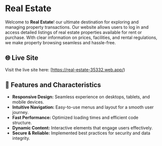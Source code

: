# Real Estate
Welcome to **Real Estate**! our ultimate destination for exploring and managing property transactions. Our website allows users to log in and access detailed listings of real estate properties available for rent or purchase. With clear information on prices, facilities, and rental regulations, we make property browsing seamless and hassle-free. 
## 🌐 Live Site
Visit the live site here: [https://real-estate-35332.web.app/)

## 🚀 Features and Characteristics

- **Responsive Design:** Seamless experience on desktops, tablets, and mobile devices.
- **Intuitive Navigation:** Easy-to-use menus and layout for a smooth user journey.
- **Fast Performance:** Optimized loading times and efficient code structure.
- **Dynamic Content:** Interactive elements that engage users effectively.
- **Secure & Reliable:** Implemented best practices for security and data integrity.
